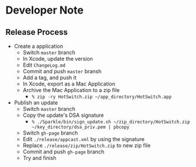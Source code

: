 # Developer Note

## Release Process

- Create a application
  - Switch `master` branch
  - In Xcode, update the version
  - Edit `ChangeLog.md`
  - Commit and push `master` bransh
  - Add a tag, and push it
  - In Xcode, export as a Mac Application
  - Archive the Mac Application to a zip file
    - `% zip -ry HotSwitch.zip ~/app_directory/HotSwitch.app`
- Publish an update
  - Switch `master` branch
  - Copy the update's DSA signature
    - `% ./Sparkle/bin/sign_update.sh ~/zip_directory/HotSwitch.zip ~/key_directory/dsa_priv.pem | pbcopy`
  - Switch `gh-page` branch
  - Edit `./release/appcast.xml` by using the signature
  - Replace `./release/zip/HotSwitch.zip` to new zip file
  - Commit and push `gh-page` branch
  - Try and finish

